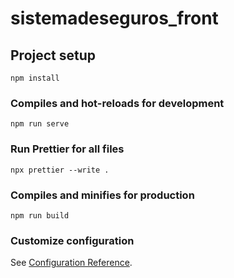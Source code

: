 # sistemadeseguros_front

## Project setup

```
npm install
```

### Compiles and hot-reloads for development

```
npm run serve
```

### Run Prettier for all files

```
npx prettier --write .
```

### Compiles and minifies for production

```
npm run build
```

### Customize configuration

See [Configuration Reference](https://cli.vuejs.org/config/).
